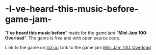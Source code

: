 # -I-ve-heard-this-music-before-game-jam-
"**I've heard this music before**" made for the game jam "**Mini Jam 100: Overload**".
The game is free and with open source code.

Link to the game on [itch.io](https://styletoken.itch.io/i-heard-this-music-before-game-jam)
Link to the game jam [Mini Jam 100: Overload](https://itch.io/jam/mini-jam-100-overload)
